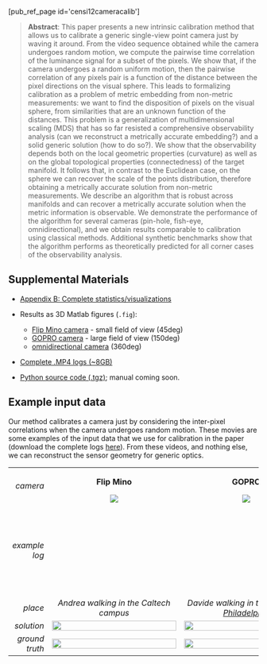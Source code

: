 [pub_ref_page id='censi12cameracalib']

> **Abstract**: This paper presents a new intrinsic calibration method that allows us to calibrate a generic single-view point camera just by waving it around. From the video sequence obtained while the camera undergoes random motion, we compute the pairwise time correlation of the luminance signal for a subset of the pixels. We show that, if the camera undergoes a random uniform motion, then the pairwise correlation of any pixels pair is a function of the distance between the pixel directions on the visual sphere. This leads to formalizing calibration as a problem of metric embedding from non-metric measurements: we want to find the disposition of pixels on the visual sphere, from similarities that are an unknown function of the distances. This problem is a generalization of multidimensional scaling (MDS) that has so far resisted a comprehensive observability analysis (can we reconstruct a metrically accurate embedding?) and a solid generic solution (how to do so?). We show that the observability depends both on the local geometric properties (curvature) as well as on the global topological properties (connectedness) of the target manifold. It follows that, in contrast to the Euclidean case, on the sphere we can recover the scale of the points distribution, therefore obtaining a metrically accurate solution from non-metric measurements. We describe an algorithm that is robust across manifolds and can recover a metrically accurate solution when the metric information is observable. We demonstrate the performance of the algorithm for several cameras (pin-hole, fish-eye, omnidirectional), and we obtain results comparable to calibration using classical methods. Additional synthetic benchmarks show that the algorithm performs as theoretically predicted for all corner cases of the observability analysis.



## Supplemental Materials

- [Appendix B: Complete statistics/visualizations][tables]

- Results as 3D Matlab figures (``.fig``):

  - [Flip Mino camera][mino_fig] - small field of view (45deg)
  - [GOPRO camera][gopro_fig] - large field of view (150deg)
  - [omnidirectional camera][omni_fig] (360deg)

- [Complete .MP4 logs (~8GB)][logs]
- [Python source code (.tgz)][source]; manual coming soon.

[tables]: http://purl.org/censi/research/2012-camera_calibration/2012-camera_calibration-tables.pdf
[source]: http://purl.org/censi/research/2012-camera_calibration/20120101-calib_env-snapshot.tgz
[logs]: http://purl.org/censi/research/2012-camera_calibration/logs/
[mino_fig]: http://purl.org/censi/research/2012-camera_calibration/mino.fig
[gopro_fig]: http://purl.org/censi/research/2012-camera_calibration/GOPRb.fig
[omni_fig]: http://purl.org/censi/research/2012-camera_calibration/omni.fig

<a name='media'></a>
## Example input data 

Our method calibrates a camera just by considering the inter-pixel correlations
when the camera undergoes random motion.
These movies are some examples of the input data that we use for calibration
in the paper (download the complete logs [here][logs]).
From these videos, and nothing else, we can reconstruct the sensor geometry
for generic optics.

<style type='text/css'>
table tr#head td { font-weight: bold; text-align: center;}
table tr#where td { font-style: italic; text-align: center;}
table td.what { 
    vertical-align: middle;
    font-style: italic !important; 
    font-weight: normal !important; 
    text-align: right !important;
}
tr.distribution td img {
  width: 100%;
}
</style>
<div style='text-align: center'>
<table>
<tr id='head'>
<td class="what">camera</td>
<td>
    <p>Flip Mino</p>
    <img src='http://purl.org/censi/research/2012-camera_calibration/images/flip_small.jpg'/>
</td>
<td>
    <p>GOPRO</p>
    <img src='http://purl.org/censi/research/2012-camera_calibration/images/gopro_small.jpg'/>
</td>
<td>
    <p>Omnidirectional camera</p>
    <img src='http://purl.org/censi/research/2012-camera_calibration/images/omni_small.jpg'/>
</td>
</tr>
<tr>
  <td class="what">example log</td>
  <td>
  <object width="250" height="180"><param name="allowfullscreen" value="true" /><param name="allowscriptaccess" value="always" /><param name="movie" value="http://vimeo.com/moogaloop.swf?clip_id=33842986&amp;server=vimeo.com&amp;show_title=0&amp;show_byline=0&amp;show_portrait=0&amp;color=00adef&amp;fullscreen=1&amp;autoplay=0&amp;loop=1" /><embed src="http://vimeo.com/moogaloop.swf?clip_id=33842986&amp;server=vimeo.com&amp;show_title=0&amp;show_byline=0&amp;show_portrait=0&amp;color=00adef&amp;fullscreen=1&amp;autoplay=0&amp;loop=1" type="application/x-shockwave-flash" allowfullscreen="true" allowscriptaccess="always" width="250" height="180"></embed></object>
  </td>
  <td>
  <object width="250" height="180"><param name="allowfullscreen" value="true" /><param name="allowscriptaccess" value="always" /><param name="movie" value="http://vimeo.com/moogaloop.swf?clip_id=33842992&amp;server=vimeo.com&amp;show_title=0&amp;show_byline=0&amp;show_portrait=0&amp;color=00adef&amp;fullscreen=1&amp;autoplay=0&amp;loop=1" /><embed src="http://vimeo.com/moogaloop.swf?clip_id=33842992&amp;server=vimeo.com&amp;show_title=0&amp;show_byline=0&amp;show_portrait=0&amp;color=00adef&amp;fullscreen=1&amp;autoplay=0&amp;loop=1" type="application/x-shockwave-flash" allowfullscreen="true" allowscriptaccess="always" width="250" height="180"></embed></object>
  </td>
  <td>
  <object width="250" height="180"><param name="allowfullscreen" value="true" /><param name="allowscriptaccess" value="always" /><param name="movie" value="http://vimeo.com/moogaloop.swf?clip_id=33843143&amp;server=vimeo.com&amp;show_title=0&amp;show_byline=0&amp;show_portrait=0&amp;color=00adef&amp;fullscreen=1&amp;autoplay=0&amp;loop=1" /><embed src="http://vimeo.com/moogaloop.swf?clip_id=33843143&amp;server=vimeo.com&amp;show_title=0&amp;show_byline=0&amp;show_portrait=0&amp;color=00adef&amp;fullscreen=1&amp;autoplay=0&amp;loop=1" type="application/x-shockwave-flash" allowfullscreen="true" allowscriptaccess="always" width="250" height="180"></embed></object>
  </td>
</tr>
<tr id='where'>
  <td class="what">place</td>
  <td>Andrea walking in the Caltech campus</td>
  <td>Davide walking in the <a href="http://www.youtube.com/watch?v=4z2DtNW79sQ">streets of Philadelphia</a></td>
  <td>Davide indoor shaking it like a polaroid picture</td>
</tr>
<tr id='solution' class='distribution'>
    <td class="what">solution</td>
    <td>
       <a href="http://purl.org/censi/research/2012-camera_calibration/stats/images/mino-grid24-corr-m-CBC3dw-final-solution-S-aligned.pdf">
      <img src="http://purl.org/censi/research/2012-camera_calibration/stats/images/mino-grid24-corr-m-CBC3dw-final-solution-S-aligned-png.png"/>
      </a>
    </td>
    <td>
       <a href="http://purl.org/censi/research/2012-camera_calibration/stats/images/GOPRb-grid24-corr-m-CBC3dw-final-solution-S-aligned.pdf">
      <img src="http://purl.org/censi/research/2012-camera_calibration/stats/images/GOPRb-grid24-corr-m-CBC3dw-final-solution-S-aligned-png.png"/>
      </a>
    </td>
    <td>
      <a href="http://purl.org/censi/research/2012-camera_calibration/stats/images/omni-grid8-corr-m-CBC3dw-final-solution-S-aligned.pdf">
      <img src="http://purl.org/censi/research/2012-camera_calibration/stats/images/omni-grid8-corr-m-CBC3dw-final-solution-S-aligned-png.png"/>
    </a>
    </td>
</tr>
<tr id='groundtruth' class='distribution'>
    <td class="what">ground truth</td>
    <td>
      <a href="http://purl.org/censi/research/2012-camera_calibration/stats/images/mino-grid24-corr-m-CBC3dw-final-solution-true-S.pdf">
      <img src="http://purl.org/censi/research/2012-camera_calibration/stats/images/mino-grid24-corr-m-CBC3dw-final-solution-true-S-png.png"/>
    </a>
    </td>
    <td>
      <a href="http://purl.org/censi/research/2012-camera_calibration/stats/images/GOPRb-grid24-corr-m-CBC3dw-final-solution-true-S.pdf">
      <img src="http://purl.org/censi/research/2012-camera_calibration/stats/images/GOPRb-grid24-corr-m-CBC3dw-final-solution-true-S-png.png"/>
      </a>
    </td>
    <td>
      <a href="http://purl.org/censi/research/2012-camera_calibration/stats/images/omni-grid8-corr-m-CBC3dw-final-solution-true-S.pdf">
      <img src="http://purl.org/censi/research/2012-camera_calibration/stats/images/omni-grid8-corr-m-CBC3dw-final-solution-true-S-png.png"/>
    </a>
    </td>
</table>
</div>